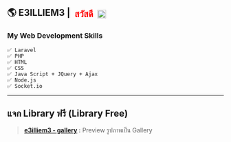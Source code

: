 ## <span style='display:flex; align-items:center;'> 🌎 E3ILLIEM3 |  <span style='margin:0 10px;color:red;'>สวัสดี</span>  <img style='width:20px;' src="https://upload.wikimedia.org/wikipedia/commons/thumb/a/a9/Flag_of_Thailand.svg/800px-Flag_of_Thailand.svg.png"></span>
### My Web Development Skills
```
✅ Laravel
✅ PHP
✅ HTML
✅ CSS
✅ Java Script + JQuery + Ajax
✅ Node.js
✅ Socket.io
```
<hr>

## แจก Library ฟรี (Library Free)
> **[e3illiem3 - gallery](https://github.com/E3ILLIEM3/e3illiem3_gallery) :** Preview  รูปภาพเป็น Gallery